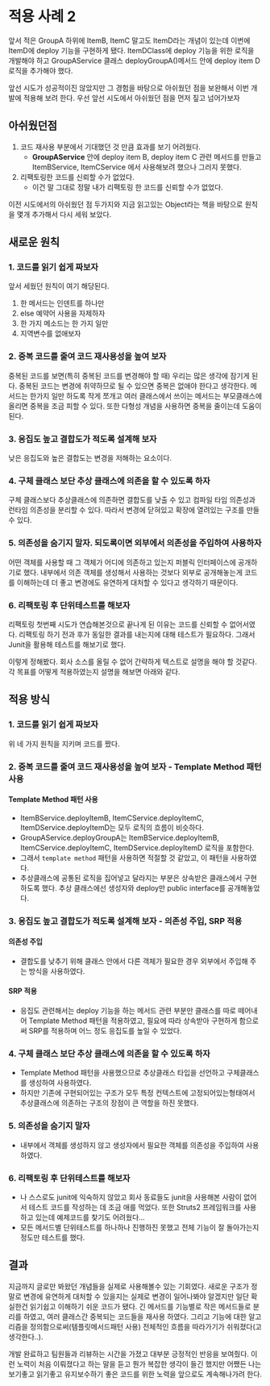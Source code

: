 # 적용 사례 2
앞서 적은 GroupA 하위에 ItemB, ItemC 말고도 ItemD라는 개념이 있는데 이번에 ItemD에 deploy 기능을 구현하게 됐다. ItemDClass에 deploy 기능을 위한 로직을 개발해야 하고 GroupAService 클래스 deployGroupA()메서드 안에 deploy item D 로직을 추가해야 했다.

앞선 시도가 성공적이진 않았지만 그 경험을 바탕으로 아쉬웠던 점을 보완해서 이번 개발에 적용해 보려 한다. 우선 앞선 시도에서 아쉬웠던 점을 먼저 짚고 넘어가보자
## 아쉬웠던점
1. 코드 재사용 부분에서 기대했던 것 만큼 효과를 보기 어려웠다.
    * **GroupAService** 안에 deploy item B, deploy item C 관련 메서드를 만들고 ItemBService, ItemCService 에서 사용해보려 했으나 그러지 못했다.
2. 리팩토링한 코드를 신뢰할 수가 없었다.
    * 이건 말 그대로 정말 내가 리팩토링 한 코드를 신뢰할 수가 없었다. 

이전 시도에서의 아쉬웠던 점 두가지와 지금 읽고있는 Object라는 책을 바탕으로 원칙을 몇개 추가해서 다시 세워 보았다.
## 새로운 원칙
### 1. 코드를 읽기 쉽게 짜보자
앞서 세웠던 원칙이 여기 해당된다.
1. 한 메서드는 인덴트를 하나만
2. else 예약어 사용을 자제하자
3. 한 가지 메소드는 한 가지 일만
4. 지역변수를 없애보자
### 2. 중복 코드를 줄여 코드 재사용성을 높여 보자
중복된 코드를 보면(특히 중복된 코드를 변경해야 할 때) 우리는 많은 생각에 잠기게 된다. 중복된 코드는 변경에 취약하므로 될 수 있으면 중복은 없애야 한다고 생각한다. 메서드는 한가지 일만 하도록 작게 쪼개고 여러 클래스에서 쓰이는 메서드는 부모클래스에 올리면 중복을 조금 피할 수 있다. 또한 다형성 개념을 사용하면 중복을 줄이는데 도움이 된다.
### 3. 응집도 높고 결합도가 적도록 설계해 보자
낮은 응집도와 높은 결합도는 변경을 저해하는 요소이다.
### 4. 구체 클래스 보단 추상 클래스에 의존을 할 수 있도록 하자
구체 클래스보다 추상클래스에 의존하면 결합도를 낮출 수 있고 컴파일 타임 의존성과 런타임 의존성을 분리할 수 있다. 따라서 변경에 닫혀있고 확장에 열려있는 구조를 만들 수 있다.
### 5. 의존성을 숨기지 말자. 되도록이면 외부에서 의존성을 주입하여 사용하자
어떤 객체를 사용할 때 그 객체가 어디에 의존하고 있는지 퍼블릭 인터페이스에 공개하기로 했다. 내부에서 의존 객체를 생성해서 사용하는 것보다 외부로 공개해놓는게 코드를 이해하는데 더 좋고 변경에도 유연하게 대처할 수 있다고 생각하기 때문이다.
### 6. 리팩토링 후 단위테스트를 해보자
리팩토링 첫번째 시도가 연습해본것으로 끝나게 된 이유는 코드를 신뢰할 수 없어서였다. 리팩토링 하기 전과 후가 동일한 결과를 내는지에 대해 테스트가 필요하다. 그래서 Junit을 활용해 테스트를 해보기로 했다.

이렇게 정해봤다. 회사 소스를 올릴 수 없어 간략하게 텍스트로 설명을 해야 할 것같다. 각 목표를 어떻게 적용하였는지 설명을 해보면 아래와 같다.
## 적용 방식
### 1. 코드를 읽기 쉽게 짜보자
위 네 가지 원칙을 지키며 코드를 짰다.
### 2. 중복 코드를 줄여 코드 재사용성을 높여 보자 - Template Method 패턴 사용
#### Template Method 패턴 사용
* ItemBService.deployItemB, ItemCService.deployItemC, ItemDService.deployItemD는 모두 로직의 흐름이 비슷하다.
* GroupAService.deployGroupA는 ItemBService.deployItemB, ItemCService.deployItemC, ItemDService.deployItemD 로직을 포함한다.
* 그래서 `template method` 패턴을 사용하면 적절할 것 같았고, 이 패턴을 사용하였다.
* 추상클래스에 공통된 로직을 집어넣고 달라지는 부분은 상속받은 클래스에서 구현하도록 했다. 추상 클래스에선 생성자와 deploy만 public interface를 공개해놓았다.
### 3. 응집도 높고 결합도가 적도록 설계해 보자 - 의존성 주입, SRP 적용
#### 의존성 주입
* 결합도를 낮추기 위해 클래스 안에서 다른 객체가 필요한 경우 외부에서 주입해 주는 방식을 사용하였다.
#### SRP 적용
* 응집도 관련해서는 deploy 기능을 하는 메서드 관련 부분만 클래스를 따로 떼어내어 Template Method 패턴을 적용하였고, 필요에 따라 상속받아 구현하게 함으로써 SRP를 적용하며 어느 정도 응집도를 높일 수 있었다.
### 4. 구체 클래스 보단 추상 클래스에 의존을 할 수 있도록 하자
* Template Method 패턴을 사용했으므로 추상클래스 타입을 선언하고 구체클래스를 생성하여 사용하였다.
* 하지만 기존에 구현되어있는 구조가 모두 특정 컨텍스트에 고정되어있는형태여서 추상클래스에 의존하는 구조의 장점이 큰 역할을 하진 못했다.
### 5. 의존성을 숨기지 말자
* 내부에서 객체를 생성하지 않고 생성자에서 필요한 객체를 의존성을 주입하여 사용하였다.
### 6. 리팩토링 후 단위테스트를 해보자
* 나 스스로도 junit에 익숙하지 않았고 회사 동료들도 junit을 사용해본 사람이 없어서 테스트 코드를 작성하는 데 조금 애를 먹었다. 또한 Struts2 프레임워크를 사용하고 있는데 예제코드를 찾기도 어려웠다... 
* 모든 메서드별 단위테스트를 하나하나 진행하진 못했고 전체 기능이 잘 돌아가는지 정도만 테스트를 했다.
## 결과
지금까지 글로만 봐왔던 개념들을 실제로 사용해볼수 있는 기회였다. 새로운 구조가 정말로 변경에 유연하게 대처할 수 있을지는 실제로 변경이 일어나봐야 알겠지만 일단 확실한건 읽기쉽고 이해하기 쉬운 코드가 됐다. 긴 메서드를 기능별로 작은 메서드들로 분리를 하였고, 여러 클래스간 중복되는 코드들을 재사용 하였다. 그리고 기능에 대한 알고리즘을 정의함으로써(템플릿메서드패턴 사용) 전체적인 흐름을 따라가기가 쉬워졌다(고 생각한다..).

개발 완료하고 팀원들과 리뷰하는 시간을 가졌고 대부분 긍정적인 반응을 보여줬다. 이런 노력이 처음 이뤄졌다고 하는 말을 듣고 뭔가 복잡한 생각이 들긴 했지만 어쨌든 나는 보기좋고 읽기좋고 유지보수하기 좋은 코드를 위한 노력을 앞으로도 계속해나가려 한다.